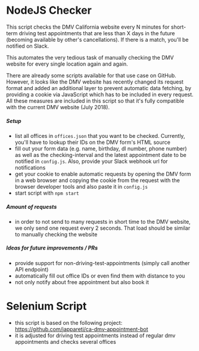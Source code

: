 # NodeJS Checker

This script checks the DMV California website every N minutes for short-term driving test appointments that are less than X days in the future (becoming available by other's cancellations). If there is a match, you'll be notified on Slack.

This automates the very tedious task of manually checking the DMV website for every single location again and again.

There are already some scripts available for that use case on GitHub. However, it looks like the DMV website has recently changed its request format and added an additional layer to prevent automatic data fetching, by providing a cookie via JavaScript which has to be included in every request. All these measures are included in this script so that it's fully compatible with the current DMV website (July 2018).

##### Setup

- list all offices in `offices.json` that you want to be checked. Currently, you'll have to lookup their IDs on the DMV form's HTML source
- fill out your form data (e.g. name, birthday, dl number, phone number) as well as the checking-interval and the latest appointment date to be notified in `config.js`. Also, provide your Slack webhook url for notifications
- get your cookie to enable automatic requests by opening the DMV form in a web browser and copying the cookie from the request with the browser developer tools and also paste it in `config.js`
- start script with `npm start`

##### Amount of requests

- in order to not send to many requests in short time to the DMV website, we only send one request every 2 seconds. That load should be similar to manually checking the website

##### Ideas for future improvements / PRs

- provide support for non-driving-test-appointments (simply call another API endpoint)
- automatically fill out office IDs or even find them with distance to you
- not only notify about free appointment but also book it

# Selenium Script
- this script is based on the following project: https://github.com/jappareti/ca-dmv-appointment-bot
- it is adjusted for driving test appointments instead of regular dmv appointments and checks several offices